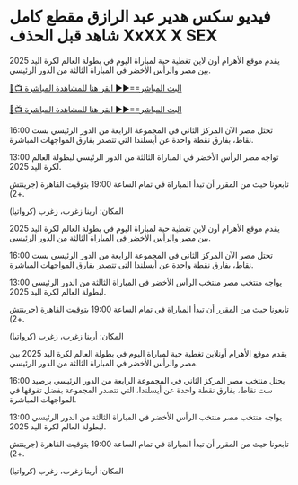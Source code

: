 # فيديو سكس هدير عبد الرازق مقطع كامل شاهد قبل الحذف XxXX X SEX #

يقدم موقع الأهرام أون لاين تغطية حية لمباراة اليوم في بطولة العالم لكرة اليد 2025 بين مصر والرأس الأخضر في المباراة الثالثة من الدور الرئيسي.

[🔴📺 البث المباشر==►► انقر هنا للمشاهدة المباشرة](https://t.co/KPp9hykosG)

[🔴📺 البث المباشر==►► انقر هنا للمشاهدة المباشرة](https://t.co/KPp9hykosG)

16:00 تحتل مصر الآن المركز الثاني في المجموعة الرابعة من الدور الرئيسي بست نقاط، بفارق نقطة واحدة عن أيسلندا التي تتصدر بفارق المواجهات المباشرة.

13:00 تواجه مصر الرأس الأخضر في المباراة الثالثة من الدور الرئيسي لبطولة العالم لكرة اليد 2025.

تابعونا حيث من المقرر أن تبدأ المباراة في تمام الساعة 19:00 بتوقيت القاهرة (جرينتش +2).

المكان: أرينا زغرب، زغرب (كرواتيا)

يقدم موقع الأهرام أون لاين تغطية حية لمباراة اليوم في بطولة العالم لكرة اليد 2025 بين مصر والرأس الأخضر في المباراة الثالثة من الدور الرئيسي.

16:00 تحتل مصر الآن المركز الثاني في المجموعة الرابعة من الدور الرئيسي بست نقاط، بفارق نقطة واحدة عن أيسلندا التي تتصدر بفارق المواجهات المباشرة.

13:00 يواجه منتخب مصر منتخب الرأس الأخضر في المباراة الثالثة من الدور الرئيسي لبطولة العالم لكرة اليد 2025.

تابعونا حيث من المقرر أن تبدأ المباراة في تمام الساعة 19:00 بتوقيت القاهرة (جرينتش +2).

المكان: أرينا زغرب، زغرب (كرواتيا)

يقدم موقع الأهرام أونلاين تغطية حية لمباراة اليوم في بطولة العالم لكرة اليد 2025 بين مصر والرأس الأخضر في المباراة الثالثة من الدور الرئيسي.

16:00 يحتل منتخب مصر المركز الثاني في المجموعة الرابعة من الدور الرئيسي برصيد ست نقاط، بفارق نقطة واحدة عن أيسلندا، التي تتصدر المجموعة بفضل تفوقها في المواجهات المباشرة.

13:00 يواجه منتخب مصر منتخب الرأس الأخضر في المباراة الثالثة من الدور الرئيسي لبطولة العالم لكرة اليد 2025.

تابعونا حيث من المقرر أن تبدأ المباراة في تمام الساعة 19:00 بتوقيت القاهرة (جرينتش +2).

المكان: أرينا زغرب، زغرب (كرواتيا)
